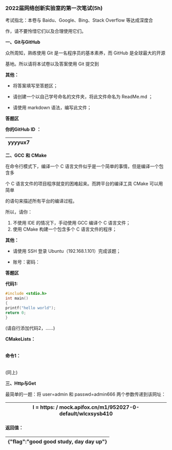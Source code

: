 ### **2022届网络创新实验室的第一次笔试**(5h)

考试指北：本卷与 Baidu、Google、Bing、Stack Overflow 等达成深度合

作，请不要怜惜它们以及合理使用它们。

**一、Git与GitHub**

众所周知，熟练使用 Git 是一名程序员的基本素养，而 GitHub 是全球最大的开源

基地。所以请将本试卷以及答案使用 Git 提交到

[https://github.com/novice2194/jgsu_wlcxsys]: 井冈山大学--网络创新实验室

**其他：**

- 将答案填写至答题区；

- 请创建一个以自己学号命名的文件夹，将此文件命名为 ReadMe.md ；

- 请使用 markdown 语法，编写此文件；

**答题区**

**你的GitHub** **ID** **：**

| yyyyux7 |
| ------- |

**二、GCC** **和** **CMake**

在命令行模式下，编译一个 C 语言文件似乎是一个简单的事情，但是编译一个包含多

个 C 语言文件的项目程序就变的困难起来。而跨平台的编译工具 CMake 可以用简单

的语句来描述所有平台的编译过程。

所以，请你：

1. 不使用 IDE 的情况下，手动使用 GCC 编译个 C 语言文件；
2. 使用 CMake 构建一个包含多个 C 语言文件的程序；

**其他：**

- 请使用 SSH 登录 Ubuntu（192.168.1.101）完成该题；

- 账号：密码：

**答题区**

**代码1:**

```c
#include <stdio.h>
int main()
{
printf("hello world");
return 0;
}
```

(请自行添加代码2，......)

**CMakeLists：**

|      |
| ---- |

**命令1：**

|      |
| ---- |

(同上)

**三、Http与Get**

最简单的一题：将 user=admin 和 passwd=admin666 两个参数传递到该网址：

| l = https: / mock.apifox.cn/m1/952027-0-default/wlcxsysb410 |
| ----------------------------------------------------------- |



#### **返回值：**

| {"flag":"good good study, day day up"} |
| -------------------------------------- |

